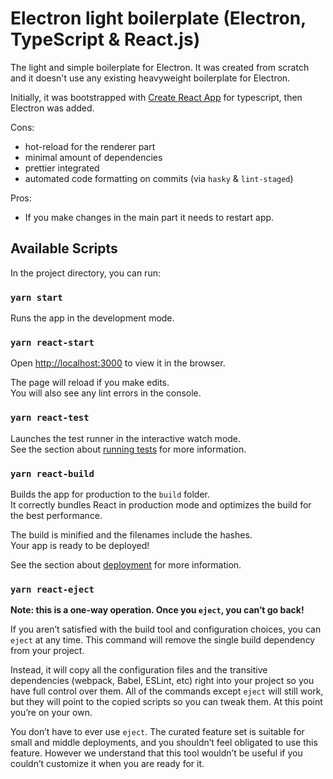 # Electron light boilerplate (Electron, TypeScript & React.js)

The light and simple boilerplate for Electron. It was created from scratch and it doesn't use any existing heavyweight boilerplate for Electron.

Initially, it was bootstrapped with [Create React App](https://github.com/facebook/create-react-app) for typescript, then Electron was added. 


Cons:
- hot-reload for the renderer part
- minimal amount of dependencies
- prettier integrated
- automated code formatting on commits (via `hasky` & `lint-staged`)

Pros:
- If you make changes in the main part it needs to restart app.


## Available Scripts

In the project directory, you can run:

### `yarn start`

Runs the app in the development mode.


### `yarn react-start`

Open [http://localhost:3000](http://localhost:3000) to view it in the browser.

The page will reload if you make edits.<br />
You will also see any lint errors in the console.

### `yarn react-test`

Launches the test runner in the interactive watch mode.<br />
See the section about [running tests](https://facebook.github.io/create-react-app/docs/running-tests) for more information.

### `yarn react-build`

Builds the app for production to the `build` folder.<br />
It correctly bundles React in production mode and optimizes the build for the best performance.

The build is minified and the filenames include the hashes.<br />
Your app is ready to be deployed!

See the section about [deployment](https://facebook.github.io/create-react-app/docs/deployment) for more information.

### `yarn react-eject`

**Note: this is a one-way operation. Once you `eject`, you can’t go back!**

If you aren’t satisfied with the build tool and configuration choices, you can `eject` at any time. This command will remove the single build dependency from your project.

Instead, it will copy all the configuration files and the transitive dependencies (webpack, Babel, ESLint, etc) right into your project so you have full control over them. All of the commands except `eject` will still work, but they will point to the copied scripts so you can tweak them. At this point you’re on your own.

You don’t have to ever use `eject`. The curated feature set is suitable for small and middle deployments, and you shouldn’t feel obligated to use this feature. However we understand that this tool wouldn’t be useful if you couldn’t customize it when you are ready for it.


